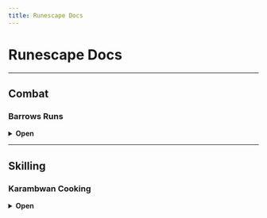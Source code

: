 ```yaml
---
title: Runescape Docs
---
```


# Runescape Docs

---

## Combat

### Barrows Runs

<details>
<summary><strong>Open</strong></summary>

#### Gear

- Max defend gear (Torag's Platebody etc)  
- Ranged Gear (D'hide, Ava's accumulator, Rune crossbow, bolts)  
- Air Staff, Chaos runes  
- Dramen Staff  
- Ring of Dueling  

#### Teleports

- Shades of Mort'ton minigame TP  

- Dramen Staff → Cape → BKR → Boaty

#### Information

**Volgorde**  

1. **Dharok** — Melee Pray — Magic  

2. **Karil** — Ranged Pray — Magic  
   
   - Als in Catacombs → Door naar Ahrim  

3. **Guthan** — Melee Pray — Magic  

4. **Ahrim** — Mage Pray — Ranged  
   
   - Rune crossbow + Ranged Gear swap  

5. **Torag** — Melee Pray — Magic  

6. **Verac** — Melee Pray — Magic  

**Catacombs**  

- 2× Skeleton  

- 1× Worm  

- Aim voor 83%

</details>

---

## Skilling

### Karambwan Cooking

<details>
<summary><strong>Open</strong></summary>

#### Gear

- (Spirit) Angler outfit  

- Dramen Staff  

- Ardougne Cape  

- Karambwan Vessel  

- Raw Karambwanji  

- Fish Barrel

#### Teleports

- **Karambwanji** — CKR  

- **Karambwan** — DKP  

- **Banken** — DJR  

#### Information

**Karambwanji vangen**  

- Met fishing net naar CKR  

**Karambwan vangen**  

- Met fish barrel naar DKP  

- Banken bij DJR  

</details>
